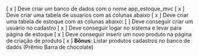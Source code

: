 [ x ] Deve criar um banco de dados com o nome app_estoque_mvc
[ x ] Deve criar uma tabela de usuarios com as colunas abaixo
[ x ] Deve criar uma tabela de estoque com as colunas abaixo:
[  ] Deve conseguir criar um usuário no cadastro
[ x ] Deve conseguir logar no sistema e levar para página de estoque
[ x ] Deve conseguir inserir um novo produto na página de criação de produto
[ x ] **Bônus**: Listar produtos cadastros no banco de dados (Prêmio Barra de chocolate)